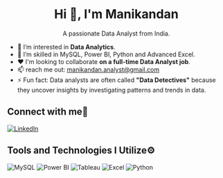<div align="center">
  <h1>Hi 👋, I'm Manikandan</h1>
  <p>A passionate Data Analyst from India.</p>
</div>

- 👀 I’m interested in **Data Analytics**.
- 🌱 I’m skilled in MySQL, Power BI, Python and Advanced Excel.
- ❤️ I'm looking to collaborate **on a full-time Data Analyst job**.
- 📫 reach me out: manikandan.analyst@gmail.com
- ⚡ Fun fact: Data analysts are often called **"Data Detectives"** because they uncover insights by investigating patterns and trends in data.

## Connect with me🤝

[![LinkedIn](https://img.icons8.com/color/30/000000/linkedin.png)](https://www.linkedin.com/in/manikandank31/)

## Tools and Technologies I Utilize⚙️
![MySQL](https://img.icons8.com/color/30/000000/mysql-logo.png)   ![Power BI](https://img.icons8.com/color/30/000000/power-bi.png)   ![Tableau](https://img.icons8.com/color/30/000000/tableau-software.png) 
![Excel](https://img.icons8.com/color/30/000000/ms-excel.png)     ![Python](https://img.icons8.com/color/30/000000/python.png)



